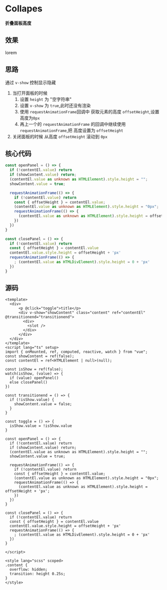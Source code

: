 # Collapes
**折叠面板高度**

## 效果

<CollapseItem>
    lorem
</CollapseItem>

<script setup>
  import CollapseItem from "../../../src/components/CollapseItem.vue";
</script>

## 思路
通过 `v-show` 控制显示隐藏
1. 当打开面板的时候
   1. 设置 `height` 为 "空字符串"
   2. 设置 `v-show` 为 `true`,此时还没有渲染
   3. 使用 `requestAnimationFrame`回调中 获取元素的高度 `offsetHeight`,设置高度为`0px`
   4. 再上一个的 `requestAnimationFrame` 的回调中继续使用 `requestAnimationFrame`,把 高度设置为 `offsetHeight`
2. 关闭面板的时候
   从高度 `offsetHeight` 滚动到 `0px` 

## 核心代码
```ts
const openPanel = () => {
  if (!contentEl.value) return
  if (showContent.value) return;
  (contentEl.value as unknown as HTMLElement).style.height = "";
  showContent.value = true;

  requestAnimationFrame(() => {
    if (!contentEl.value) return
    const { offsetHeight } = contentEl.value;
    (contentEl.value as unknown as HTMLElement).style.height = "0px";
    requestAnimationFrame(() => {
      (contentEl.value as unknown as HTMLElement).style.height = offsetHeight + 'px';
    })
  })
}

const closePanel = () => {
  if (!contentEl.value) return
  const { offsetHeight } = contentEl.value
  contentEl.value.style.height = offsetHeight + 'px'
  requestAnimationFrame(() => {
    ; (contentEl.value as HTMLDivElement).style.height = 0 + 'px'
  })
}
```

## 源码
```vue
<template>
  <div>
      <p @click="toggle">title</p>
      <div v-show="showContent" class="content" ref="contentEl" @transitionend="transitionend">
        <div>
          <slot />
        </div>
      </div>
  </div>
</template>
<script lang="ts" setup>
import { onMounted, ref, computed, reactive, watch } from "vue";
const showContent = ref(false);
const contentEl = ref<HTMLElement | null>(null);

const isShow = ref(false);
watch(isShow, (value) => {
  if (value) openPanel()
  else closePanel()
})

const transitionend = () => {
  if (!isShow.value) {
    showContent.value = false;
  }
}

const toggle = () => {
  isShow.value = !isShow.value
}

const openPanel = () => {
  if (!contentEl.value) return
  if (showContent.value) return;
  (contentEl.value as unknown as HTMLElement).style.height = "";
  showContent.value = true;

  requestAnimationFrame(() => {
    if (!contentEl.value) return
    const { offsetHeight } = contentEl.value;
    (contentEl.value as unknown as HTMLElement).style.height = "0px";
    requestAnimationFrame(() => {
      (contentEl.value as unknown as HTMLElement).style.height = offsetHeight + 'px';
    })
  })
}

const closePanel = () => {
  if (!contentEl.value) return
  const { offsetHeight } = contentEl.value
  contentEl.value.style.height = offsetHeight + 'px'
  requestAnimationFrame(() => {
    ; (contentEl.value as HTMLDivElement).style.height = 0 + 'px'
  })
}

</script>

<style lang="scss" scoped>
.content {
  overflow: hidden;
  transition: height 0.25s;
}
</style>


```


